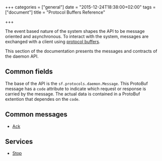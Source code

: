 +++
categories = ["general"]
date = "2015-12-24T18:38:00+02:00"
tags = ["document"]
title = "Protocol Buffers Reference"

+++

The event based nature of the system shapes the API to be message
oriented and asynchronous.
To interact with the system, messages are exchanged with a client using
[protocol buffers](https://developers.google.com/protocol-buffers/?hl=en).

This section of the documentation presents the messages and
contracts of the daemon API.


Common fields
-------------
The base of the API is the `sf.protocols.daemon.Message`.
This ProtoBuf message has a `code` attribute to indicate which request or
response is carried by the message. 
The actual data is contained in a ProtoBuf extention that dependes on the `code`.


Common messages
---------------

  * [Ack](common#ack)


Services
--------

  * [Stop](services#stop)
